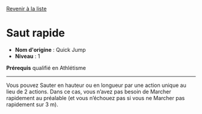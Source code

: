 [Revenir à la liste](..)

# Saut rapide

 * **Nom d'origine** : Quick Jump
 * **Niveau** : 1


<p><strong>Prérequis</strong> qualifié en Athlétisme</p>
<hr>
<p>Vous pouvez Sauter en hauteur ou en longueur par une action unique au lieu de 2 actions. Dans ce cas, vous n’avez pas besoin de Marcher rapidement au préalable (et vous n’échouez pas si vous ne Marcher pas rapidement sur 3 m).</p>
